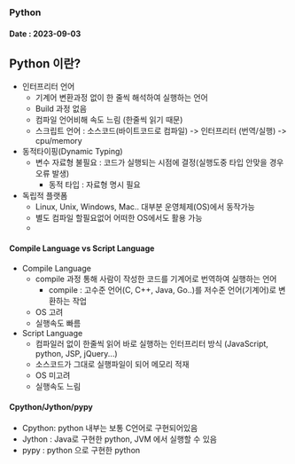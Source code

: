 ### Python
#### Date : 2023-09-03  

## Python 이란?  
+ 인터프리터 언어 
  + 기계어 변환과정 없이 한 줄씩 해석하여 실행하는 언어
  + Build 과정 없음
  + 컴파일 언어비해 속도 느림 (한줄씩 읽기 때문)
  + 스크립트 언어 : 소스코드(바이트코드로 컴파일) -> 인터프리터 (번역/실행) -> cpu/memory
+ 동적타이핑(Dynamic Typing)
  + 변수 자료형 불필요 : 코드가 실행되는 시점에 결정(실행도중 타입 안맞을 경우 오류 발생)
    + 동적 타입 : 자료형 명시 필요
+ 독립적 플랫폼
  + Linux, Unix, Windows, Mac.. 대부분 운영체제(OS)에서 동작가능
  + 별도 컴파일 할필요없어 어떠한 OS에서도 활용 가능
  + 

#### Compile Language vs Script Language 
+ Compile Language  
  + compile 과정 통해 사람이 작성한 코드를 기계어로 번역하여 실행하는 언어
    + compile : 고수준 언어(C, C++, Java, Go..)를 저수준 언어(기계어)로 변환하는 작업  
  + OS 고려
  + 실행속도 빠름
+ Script Language  
  + 컴파일러 없이 한줄씩 읽어 바로 실행하는 인터프리터 방식 (JavaScript, python, JSP, jQuery...)
  + 소스코드가 그대로 실행파일이 되어 메모리 적재
  + OS 미고려
  + 실행속도 느림

#### Cpython/Jython/pypy
+ Cpython: python 내부는 보통 C언어로 구현되어있음
+ Jython : Java로 구현한 python, JVM 에서 실행할 수 있음
+ pypy : python 으로 구현한 python
 
